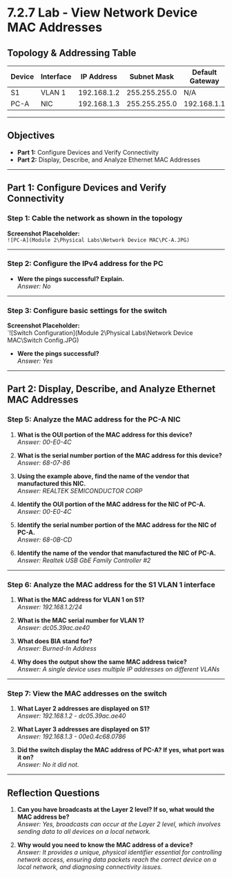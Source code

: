 # 7.2.7 Lab - View Network Device MAC Addresses

## Topology & Addressing Table

| Device | Interface | IP Address     | Subnet Mask     | Default Gateway |
|--------|-----------|----------------|------------------|------------------|
| S1     | VLAN 1    | 192.168.1.2    | 255.255.255.0    | N/A              |
| PC-A   | NIC       | 192.168.1.3    | 255.255.255.0    | 192.168.1.1      |

---

## Objectives

- **Part 1:** Configure Devices and Verify Connectivity  
- **Part 2:** Display, Describe, and Analyze Ethernet MAC Addresses

---

## Part 1: Configure Devices and Verify Connectivity

### Step 1: Cable the network as shown in the topology

**Screenshot Placeholder:**  
`![PC-A](Module 2\Physical Labs\Network Device MAC\PC-A.JPG)`

---

### Step 2: Configure the IPv4 address for the PC

- **Were the pings successful? Explain.**  
  _Answer: No_  

---

### Step 3: Configure basic settings for the switch

**Screenshot Placeholder:**  
`![Switch Configuration](Module 2\Physical Labs\Network Device MAC\Switch Config.JPG)

- **Were the pings successful?**  
  _Answer: Yes_  

---

## Part 2: Display, Describe, and Analyze Ethernet MAC Addresses

### Step 5: Analyze the MAC address for the PC-A NIC

1. **What is the OUI portion of the MAC address for this device?**  
   _Answer: 00-E0-4C_  

2. **What is the serial number portion of the MAC address for this device?**  
   _Answer: 68-07-86_  

3. **Using the example above, find the name of the vendor that manufactured this NIC.**  
   _Answer: REALTEK SEMICONDUCTOR CORP_  

4. **Identify the OUI portion of the MAC address for the NIC of PC-A.**  
   _Answer: 00-E0-4C_  

5. **Identify the serial number portion of the MAC address for the NIC of PC-A.**  
   _Answer: 68-0B-CD_  

6. **Identify the name of the vendor that manufactured the NIC of PC-A.**  
   _Answer: Realtek USB GbE Family Controller #2_  

---

### Step 6: Analyze the MAC address for the S1 VLAN 1 interface

1. **What is the MAC address for VLAN 1 on S1?**  
   _Answer:  192.168.1.2/24_  

2. **What is the MAC serial number for VLAN 1?**  
   _Answer: dc05.39ac.ae40_  

3. **What does BIA stand for?**  
   _Answer: Burned-In Address_  

4. **Why does the output show the same MAC address twice?**  
   _Answer: A single device uses multiple IP addresses on different VLANs_  

---

### Step 7: View the MAC addresses on the switch

1. **What Layer 2 addresses are displayed on S1?**  
   _Answer: 192.168.1.2    -   dc05.39ac.ae40_  

2. **What Layer 3 addresses are displayed on S1?**  
   _Answer: 192.168.1.3    -   00e0.4c68.0786_  

3. **Did the switch display the MAC address of PC-A? If yes, what port was it on?**  
   _Answer: No it did not._  

---

## Reflection Questions

1. **Can you have broadcasts at the Layer 2 level? If so, what would the MAC address be?**  
   _Answer: Yes, broadcasts can occur at the Layer 2 level, which involves sending data to all devices on a local network._  

2. **Why would you need to know the MAC address of a device?**  
   _Answer: It provides a unique, physical identifier essential for controlling network access, ensuring data packets reach the correct device on a local network, and diagnosing connectivity issues._  
